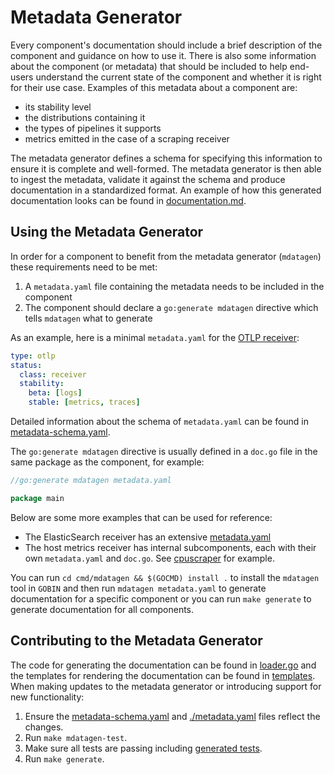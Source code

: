 # Metadata Generator

Every component's documentation should include a brief description of the component and guidance on how to use it.
There is also some information about the component (or metadata) that should be included to help end-users understand the current state of the component and whether it is right for their use case.
Examples of this metadata about a component are:

* its stability level
* the distributions containing it
* the types of pipelines it supports
* metrics emitted in the case of a scraping receiver

The metadata generator defines a schema for specifying this information to ensure it is complete and well-formed.
The metadata generator is then able to ingest the metadata, validate it against the schema and produce documentation in a standardized format.
An example of how this generated documentation looks can be found in [documentation.md](./documentation.md).

## Using the Metadata Generator

In order for a component to benefit from the metadata generator (`mdatagen`) these requirements need to be met:
1. A `metadata.yaml` file containing the metadata needs to be included in the component
2. The component should declare a `go:generate mdatagen` directive which tells `mdatagen` what to generate

As an example, here is a minimal `metadata.yaml` for the [OTLP receiver](https://github.com/open-telemetry/opentelemetry-collector/tree/main/receiver/otlpreceiver):
```yaml
type: otlp
status:
  class: receiver
  stability:
    beta: [logs]
    stable: [metrics, traces]
```

Detailed information about the schema of `metadata.yaml` can be found in [metadata-schema.yaml](./metadata-schema.yaml).

The `go:generate mdatagen` directive is usually defined in a `doc.go` file in the same package as the component, for example:
```go
//go:generate mdatagen metadata.yaml

package main
```

Below are some more examples that can be used for reference:

* The ElasticSearch receiver has an extensive [metadata.yaml](https://github.com/open-telemetry/opentelemetry-collector-contrib/tree/main/receiver/elasticsearchreceiver/metadata.yaml)
* The host metrics receiver has internal subcomponents, each with their own `metadata.yaml` and `doc.go`. See [cpuscraper](https://github.com/open-telemetry/opentelemetry-collector-contrib/tree/main/receiver/hostmetricsreceiver/internal/scraper/cpuscraper) for example.

You can run `cd cmd/mdatagen && $(GOCMD) install .` to install the `mdatagen` tool in `GOBIN` and then run `mdatagen metadata.yaml` to generate documentation for a specific component or you can run `make generate` to generate documentation for all components.

## Contributing to the Metadata Generator

The code for generating the documentation can be found in [loader.go](./loader.go) and the templates for rendering the documentation can be found in [templates](./templates).
When making updates to the metadata generator or introducing support for new functionality:

1. Ensure the [metadata-schema.yaml](./metadata-schema.yaml) and [./metadata.yaml](metadata.yaml) files reflect the changes.
2. Run `make mdatagen-test`.
3. Make sure all tests are passing including [generated tests](./internal/metadata/generated_metrics_test.go).
4. Run `make generate`.
